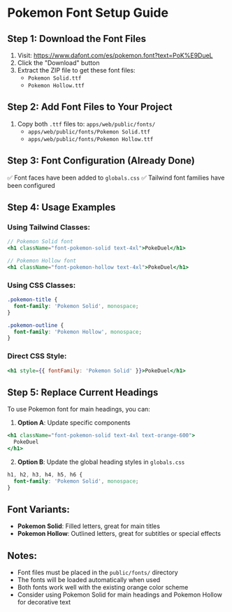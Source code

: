 # Pokemon Font Setup Guide

## Step 1: Download the Font Files

1. Visit: https://www.dafont.com/es/pokemon.font?text=PoK%E9DueL
2. Click the "Download" button
3. Extract the ZIP file to get these font files:
   - `Pokemon Solid.ttf`
   - `Pokemon Hollow.ttf`

## Step 2: Add Font Files to Your Project

1. Copy both `.ttf` files to: `apps/web/public/fonts/`
   - `apps/web/public/fonts/Pokemon Solid.ttf`
   - `apps/web/public/fonts/Pokemon Hollow.ttf`

## Step 3: Font Configuration (Already Done)

✅ Font faces have been added to `globals.css`
✅ Tailwind font families have been configured

## Step 4: Usage Examples

### Using Tailwind Classes:
```jsx
// Pokemon Solid font
<h1 className="font-pokemon-solid text-4xl">PokeDuel</h1>

// Pokemon Hollow font
<h1 className="font-pokemon-hollow text-4xl">PokeDuel</h1>
```

### Using CSS Classes:
```css
.pokemon-title {
  font-family: 'Pokemon Solid', monospace;
}

.pokemon-outline {
  font-family: 'Pokemon Hollow', monospace;
}
```

### Direct CSS Style:
```jsx
<h1 style={{ fontFamily: 'Pokemon Solid' }}>PokeDuel</h1>
```

## Step 5: Replace Current Headings

To use Pokemon font for main headings, you can:

1. **Option A**: Update specific components
```jsx
<h1 className="font-pokemon-solid text-4xl text-orange-600">
  PokeDuel
</h1>
```

2. **Option B**: Update the global heading styles in `globals.css`
```css
h1, h2, h3, h4, h5, h6 {
  font-family: 'Pokemon Solid', monospace;
}
```

## Font Variants:

- **Pokemon Solid**: Filled letters, great for main titles
- **Pokemon Hollow**: Outlined letters, great for subtitles or special effects

## Notes:

- Font files must be placed in the `public/fonts/` directory
- The fonts will be loaded automatically when used
- Both fonts work well with the existing orange color scheme
- Consider using Pokemon Solid for main headings and Pokemon Hollow for decorative text